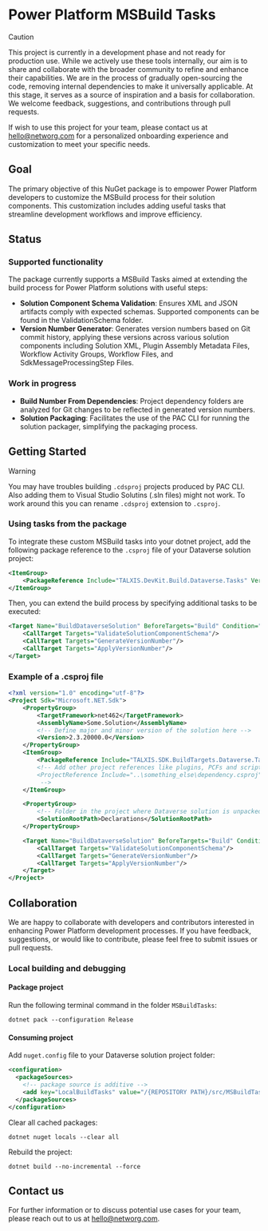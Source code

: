 # Power Platform MSBuild Tasks

> [!CAUTION]
> This project is currently in a development phase and not ready for production use.
> While we actively use these tools internally, our aim is to share and collaborate with the broader community to refine and enhance their capabilities.
> We are in the process of gradually open-sourcing the code, removing internal dependencies to make it universally applicable.
> At this stage, it serves as a source of inspiration and a basis for collaboration.
> We welcome feedback, suggestions, and contributions through pull requests.

If wish to use this project for your team, please contact us at hello@networg.com for a personalized onboarding experience and customization to meet your specific needs.

## Goal

The primary objective of this NuGet package is to empower Power Platform developers to customize the MSBuild process for their solution components. This customization includes adding useful tasks that streamline development workflows and improve efficiency.

## Status
### Supported functionality
The package currently supports a MSBuild Tasks aimed at extending the build process for Power Platform solutions with useful steps:
- **Solution Component Schema Validation**: Ensures XML and JSON artifacts comply with expected schemas. Supported components can be found in the ValidationSchema folder.
- **Version Number Generator**: Generates version numbers based on Git commit history, applying these versions across various solution components including Solution XML, Plugin Assembly Metadata Files, Workflow Activity Groups, Workflow Files, and SdkMessageProcessingStep Files.

### Work in progress
- **Build Number From Dependencies**: Project dependency folders are analyzed for Git changes to be reflected in generated version numbers.
- **Solution Packaging**: Facilitates the use of the PAC CLI for running the solution packager, simplifying the packaging process.

## Getting Started
> [!WARNING]  
> You may have troubles building `.cdsproj` projects produced by PAC CLI. Also adding them to Visual Studio Solutins (.sln files) might not work. To work around this you can rename `.cdsproj` extension to `.csproj`.

### Using tasks from the package
To integrate these custom MSBuild tasks into your dotnet project, add the following package reference to the `.csproj` file of your Dataverse solution project:

```xml
<ItemGroup>
    <PackageReference Include="TALXIS.DevKit.Build.Dataverse.Tasks" Version="0.*" />
</ItemGroup>
```

Then, you can extend the build process by specifying additional tasks to be executed:

```xml
<Target Name="BuildDataverseSolution" BeforeTargets="Build" Condition="Exists('$(ProjectDir)$(SolutionRootPath)\Other\Solution.xml')">
    <CallTarget Targets="ValidateSolutionComponentSchema"/>
    <CallTarget Targets="GenerateVersionNumber"/>
    <CallTarget Targets="ApplyVersionNumber"/>
</Target>
```

### Example of a .csproj file
```xml
<?xml version="1.0" encoding="utf-8"?>
<Project Sdk="Microsoft.NET.Sdk">
    <PropertyGroup>
        <TargetFramework>net462</TargetFramework>
        <AssemblyName>Some.Solution</AssemblyName>
        <!-- Define major and minor version of the solution here -->
        <Version>2.3.20000.0</Version>
    </PropertyGroup>
    <ItemGroup>
        <PackageReference Include="TALXIS.SDK.BuildTargets.Dataverse.Tasks" Version="0.*" />
        <!-- Add other project references like plugins, PCFs and scripts here...
        <ProjectReference Include="..\something_else\dependency.csproj" />
         -->
    </ItemGroup>

    <PropertyGroup>
        <!-- Folder in the project where Dataverse solution is unpacked -->
        <SolutionRootPath>Declarations</SolutionRootPath>
    </PropertyGroup>

    <Target Name="BuildDataverseSolution" BeforeTargets="Build" Condition="Exists('$(ProjectDir)$(SolutionRootPath)\Other\Solution.xml')">
        <CallTarget Targets="ValidateSolutionComponentSchema"/>
        <CallTarget Targets="GenerateVersionNumber"/>
        <CallTarget Targets="ApplyVersionNumber"/>
    </Target>
</Project>
```

## Collaboration
We are happy to collaborate with developers and contributors interested in enhancing Power Platform development processes. If you have feedback, suggestions, or would like to contribute, please feel free to submit issues or pull requests.

### Local building and debugging
#### Package project
Run the following terminal command in the folder `MSBuildTasks`:
```
dotnet pack --configuration Release
```

#### Consuming project
Add `nuget.config` file to your Dataverse solution project folder:
```xml
<configuration>
  <packageSources>
    <!-- package source is additive -->
    <add key="LocalBuildTasks" value="/{REPOSITORY PATH}/src/MSBuildTasks/bin/Release/" />
  </packageSources>
</configuration>
```
Clear all cached packages:
```
dotnet nuget locals --clear all
```

Rebuild the project:
```
dotnet build --no-incremental --force
```

## Contact us
For further information or to discuss potential use cases for your team, please reach out to us at hello@networg.com.

